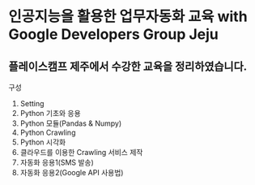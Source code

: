 인공지능을 활용한 업무자동화 교육 with Google Developers Group Jeju  
==========
플레이스캠프 제주에서 수강한 교육을 정리하였습니다.
----------
구성
1. Setting
2. Python 기초와 응용
3. Python 모듈(Pandas & Numpy)
4. Python Crawling
5. Python 시각화
6. 클라우드를 이용한 Crawling 서비스 제작
7. 자동화 응용1(SMS 발송)
8. 자동화 응용2(Google API 사용법)
